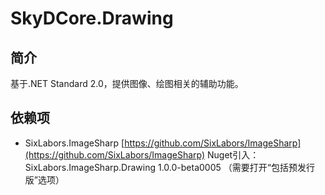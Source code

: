﻿# SkyDCore.Drawing

## 简介

基于.NET Standard 2.0，提供图像、绘图相关的辅助功能。

## 依赖项

- SixLabors.ImageSharp
  [https://github.com/SixLabors/ImageSharp](https://github.com/SixLabors/ImageSharp)
  Nuget引入：SixLabors.ImageSharp.Drawing 1.0.0-beta0005 （需要打开“包括预发行版”选项）

